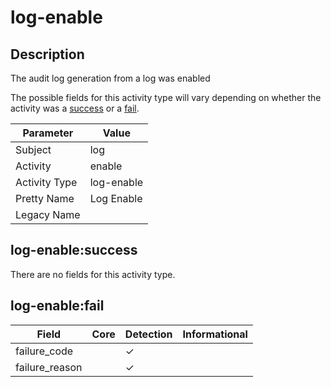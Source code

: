 log-enable
==========

Description
-----------
The audit log generation from a log was enabled

The possible fields for this activity type will vary depending on whether the activity was a [success](#log-enablesuccess) or a [fail](#log-enablefail).

| Parameter     | Value      |
| ------------- | ---------- |
| Subject       | log        |
| Activity      | enable     |
| Activity Type | log-enable |
| Pretty Name   | Log Enable |
| Legacy Name   |            |

log-enable:success
------------------

There are no fields for this activity type.


log-enable:fail
---------------

| Field          | Core | Detection | Informational |
| -------------- | ---- | --------- | ------------- |
| failure_code   |      | &#10003;  |               |
| failure_reason |      | &#10003;  |               |